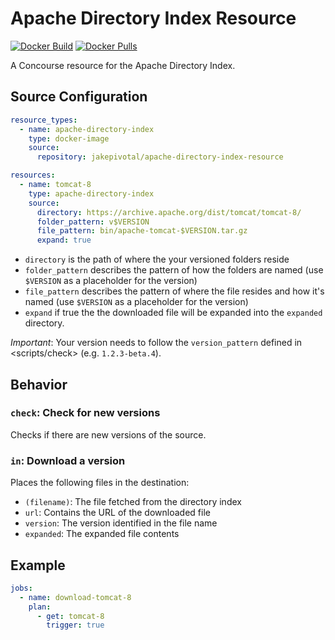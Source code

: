 # Apache Directory Index Resource

[![Docker Build](https://img.shields.io/docker/cloud/build/jakepivotal/apache-directory-index-resource.svg?style=flat-square)](https://hub.docker.com/r/jakepivotal/apache-directory-index-resource)
[![Docker Pulls](https://img.shields.io/docker/pulls/jakepivotal/apache-directory-index-resource.svg?style=flat-square)](https://hub.docker.com/r/jakepivotal/apache-directory-index-resource)

A Concourse resource for the Apache Directory Index.

## Source Configuration

```yaml
resource_types:
  - name: apache-directory-index
    type: docker-image
    source:
      repository: jakepivotal/apache-directory-index-resource

resources:
  - name: tomcat-8
    type: apache-directory-index
    source:
      directory: https://archive.apache.org/dist/tomcat/tomcat-8/
      folder_pattern: v$VERSION
      file_pattern: bin/apache-tomcat-$VERSION.tar.gz
      expand: true
```

- `directory` is the path of where the your versioned folders reside
- `folder_pattern` describes the pattern of how the folders are named (use `$VERSION` as a placeholder for the version)
- `file_pattern` describes the pattern of where the file resides and how it's named (use `$VERSION` as a placeholder for the version)
- `expand` if true the the downloaded file will be expanded into the `expanded` directory.

_Important_: Your version needs to follow the `version_pattern` defined in <scripts/check> (e.g. `1.2.3-beta.4`).

## Behavior

### `check`: Check for new versions

Checks if there are new versions of the source.

### `in`: Download a version

Places the following files in the destination:

- `(filename)`: The file fetched from the directory index
- `url`: Contains the URL of the downloaded file
- `version`: The version identified in the file name
- `expanded`: The expanded file contents

## Example

```yaml
jobs:
  - name: download-tomcat-8
    plan:
      - get: tomcat-8
        trigger: true
```
